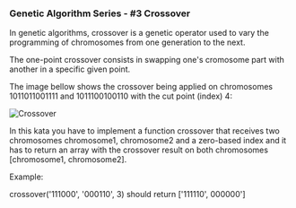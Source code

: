 ### Genetic Algorithm Series - #3 Crossover

In genetic algorithms, crossover is a genetic operator used to vary the programming of chromosomes from one generation to the next.

The one-point crossover consists in swapping one's cromosome part with another in a specific given point. 

The image bellow shows the crossover being applied on chromosomes 1011011001111 and 1011100100110 with the cut point (index) 4:

![Crossover](https://i.imgur.com/nZ4hgnS.gif)

In this kata you have to implement a function crossover that receives two chromosomes chromosome1, chromosome2 and a zero-based index and it has to return an array with the crossover result on both chromosomes [chromosome1, chromosome2].

Example:

crossover('111000', '000110', 3) should return ['111110', 000000']
